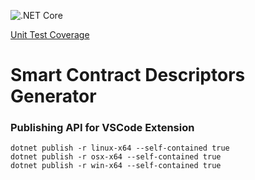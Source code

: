 ![.NET Core](https://github.com/umutonat/SmartContractDescriptorsGenerator/workflows/.NET%20Core/badge.svg)

[Unit Test Coverage](./Docs/Coverage.html)

# Smart Contract Descriptors Generator
### Publishing API for VSCode Extension
```
dotnet publish -r linux-x64 --self-contained true
dotnet publish -r osx-x64 --self-contained true
dotnet publish -r win-x64 --self-contained true
```